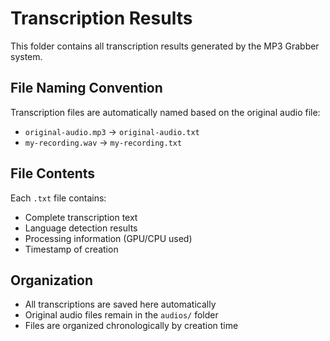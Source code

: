 # Transcription Results

This folder contains all transcription results generated by the MP3 Grabber system.

## File Naming Convention

Transcription files are automatically named based on the original audio file:
- `original-audio.mp3` → `original-audio.txt`
- `my-recording.wav` → `my-recording.txt`

## File Contents

Each `.txt` file contains:
- Complete transcription text
- Language detection results
- Processing information (GPU/CPU used)
- Timestamp of creation

## Organization

- All transcriptions are saved here automatically
- Original audio files remain in the `audios/` folder
- Files are organized chronologically by creation time
